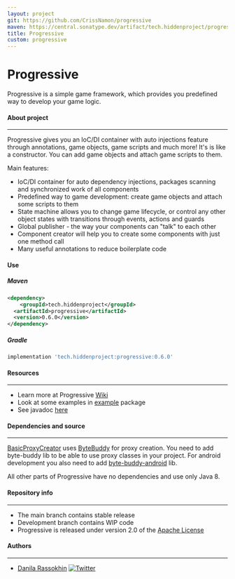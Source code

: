 ```yaml
---
layout: project
git: https://github.com/CrissNamon/progressive
maven: https://central.sonatype.dev/artifact/tech.hiddenproject/progressive/0.6.0/overview
title: Progressive
custom: progressive
---
```


# Progressive

<p>Progressive is a simple game framework, which provides you predefined way to develop your game logic.</p>

#### About project
___
<p>
Progressive gives you an IoC/DI container with auto injections feature through annotations, game objects, game scripts and much more! It's is like a constructor. You can add game objects and attach game scripts to them.

Main features:
* IoC/DI container for auto dependency injections, packages scanning and synchronized work of all components
* Predefined way to game development: create game objects and attach some scripts to them
* State machine allows you to change game lifecycle, or control any other object states with transitions through events, actions and guards
* Global publisher - the way your components can "talk" to each other
* Component creator will help you to create some components with just one method call
* Many useful annotations to reduce boilerplate code
</p> 

#### Use

##### Maven

```xml
<dependency>
    <groupId>tech.hiddenproject</groupId>
  <artifactId>progressive</artifactId>
  <version>0.6.0</version>
</dependency>
```

##### Gradle

````groovy
implementation 'tech.hiddenproject:progressive:0.6.0'
````

#### Resources
___
* Learn more at Progressive [Wiki](https://github.com/CrissNamon/progressive/wiki)
* Look at some examples in [example](https://github.com/CrissNamon/progressive/blob/main/src/main/java/ru/hiddenproject/example/) package
* See javadoc [here](https://crissnamon.github.io/progressive/)

#### Dependencies and source 
___

[BasicProxyCreator](https://github.com/CrissNamon/progressive/blob/main/src/main/java/ru/hiddenproject/progressive/basic/BasicProxyCreator.java) uses [ByteBuddy](https://bytebuddy.net/) for proxy creation. You need to add byte-buddy lib to be able to use proxy classes in your project. For android development you also need to add [byte-buddy-android](https://github.com/raphw/byte-buddy/tree/master/byte-buddy-android) lib.
<p>All other parts of Progressive have no dependencies and use only Java 8.</p> 

#### Repository info
___
* The main branch contains stable release
* Development branch contains WIP code
* Progressive is released under version 2.0 of the [Apache License](https://www.apache.org/licenses/LICENSE-2.0)

#### Authors
___
* [Danila Rassokhin](https://gihub.com/crissnamon) [![Twitter](https://img.shields.io/twitter/follow/kpekepsalt?style=social)](https://twitter.com/kpekepsalt_en)
